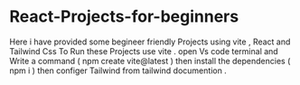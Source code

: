 # React-Projects-for-beginners
Here i have provided some begineer friendly Projects using vite , React and Tailwind Css
To Run these Projects 
use vite .
open Vs code terminal and Write a command ( npm create vite@latest )
then install the dependencies ( npm i )
then configer Tailwind from tailwind documention .
